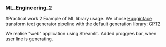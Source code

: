 ### ML_Engineering_2
#Practical work 2
Example of ML library usage. 
We chose [Hugginface](https://huggingface.co/docs/transformers/v4.24.0/en/main_classes/pipelines#transformers.TextGenerationPipeline) 
transform text generator pipeline with the default generation library: 
[GPT2](https://huggingface.co/gpt2)

We realise "web" application using Streamlit. Added proggres bar, when user line is generating.

